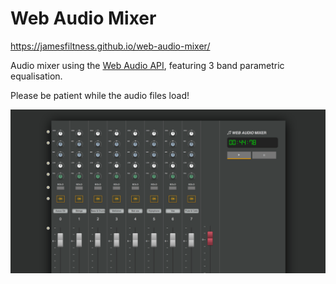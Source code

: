 # Web Audio Mixer 

https://jamesfiltness.github.io/web-audio-mixer/

Audio mixer using the [Web Audio API](https://developer.mozilla.org/en-US/docs/Web/API/Web_Audio_API), featuring 3 band parametric equalisation.

Please be patient while the audio files load!

![Web Audio Mixer](/screenshot.png)
